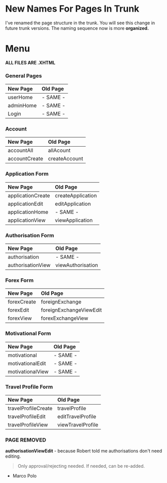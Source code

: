 # New Names For Pages In Trunk #

I've renamed the page structure in the trunk.
You will see this change in future trunk versions.
The naming sequence now is more **organized.**




# Menu #
**ALL FILES ARE .XHTML**







### General Pages ###
| **New Page** | **Old Page** |
|:-------------|:-------------|
|userHome|- SAME -|
|adminHome|- SAME -|
|Login|- SAME -|

### Account ###
| **New Page** | **Old Page** |
|:-------------|:-------------|
|accountAll|		allAcount|
|accountCreate|		createAccount|

### Application Form ###
| **New Page** | **Old Page** |
|:-------------|:-------------|
|applicationCreate	|createApplication|
|applicationEdit|		editApplication|
|applicationHome|		- SAME -|
|applicationView|		viewApplication|


### Authorisation Form ###
| **New Page** | **Old Page** |
|:-------------|:-------------|
|authorisation	|	- SAME -|
|authorisationView|	viewAuthorisation|


### Forex Form ###
| **New Page** | **Old Page** |
|:-------------|:-------------|
|forexCreate	|	foreignExchange|
|forexEdit	|	foreignExchangeViewEdit |
|forexView	|	forexExchangeView|

### Motivational Form ###
| **New Page** | **Old Page** |
|:-------------|:-------------|
|motivational		|- SAME -|
|motivationalEdit	|- SAME -|
|motivationalView	|- SAME -|

### Travel Profile Form ###
| **New Page** | **Old Page** |
|:-------------|:-------------|
|travelProfileCreate	|travelProfile|
|travelProfileEdit	|editTravelProfile|
|travelProfileView	|viewTravelProfile|


### PAGE REMOVED ###
**authorisationViewEdit** - because Robert told me authorisations don't need editing.
> Only approval/rejecting needed.
> If needed, can be re-added.




- Marco Polo